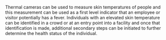 Thermal cameras can be used to measure skin temperatures of people and this measurement can be used as a first level indicator that an employee or visitor potentially has a fever. Individuals with an elevated skin temperature can be identified in a crowd or at an entry point into a facility and once that identification is made, additional secondary steps can be initiated to further determine the health status of the individual.
